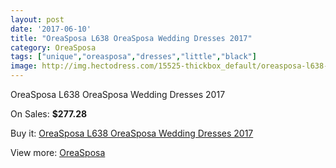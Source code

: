 ```yaml
---
layout: post
date: '2017-06-10'
title: "OreaSposa L638 OreaSposa Wedding Dresses 2017"
category: OreaSposa
tags: ["unique","oreasposa","dresses","little","black"]
image: http://img.hectodress.com/15525-thickbox_default/oreasposa-l638-oreasposa-wedding-dresses-2013.jpg
---
```

OreaSposa L638 OreaSposa Wedding Dresses 2017

On Sales: **$277.28**
<a href="https://www.hectodress.com/oreasposa/7590-oreasposa-l638-oreasposa-wedding-dresses-2013.html"><amp-img layout="responsive" width="600" height="600" src="//img.hectodress.com/15525-thickbox_default/oreasposa-l638-oreasposa-wedding-dresses-2013.jpg" alt="OreaSposa L638 OreaSposa Wedding Dresses 2017 0" /></a>
<a href="https://www.hectodress.com/oreasposa/7590-oreasposa-l638-oreasposa-wedding-dresses-2013.html"><amp-img layout="responsive" width="600" height="600" src="//img.hectodress.com/15527-thickbox_default/oreasposa-l638-oreasposa-wedding-dresses-2013.jpg" alt="OreaSposa L638 OreaSposa Wedding Dresses 2017 1" /></a>
<a href="https://www.hectodress.com/oreasposa/7590-oreasposa-l638-oreasposa-wedding-dresses-2013.html"><amp-img layout="responsive" width="600" height="600" src="//img.hectodress.com/15526-thickbox_default/oreasposa-l638-oreasposa-wedding-dresses-2013.jpg" alt="OreaSposa L638 OreaSposa Wedding Dresses 2017 2" /></a>

Buy it: [OreaSposa L638 OreaSposa Wedding Dresses 2017](https://www.hectodress.com/oreasposa/7590-oreasposa-l638-oreasposa-wedding-dresses-2013.html "OreaSposa L638 OreaSposa Wedding Dresses 2017")

View more: [OreaSposa](https://www.hectodress.com/132-oreasposa "OreaSposa")